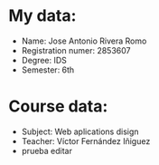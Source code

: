# My data:
   * Name: Jose Antonio Rivera Romo
   * Registration numer: 2853607
   * Degree: IDS
   * Semester: 6th

# Course data:
   * Subject: Web aplications disign
   * Teacher: Víctor Fernández Iñiguez
   * prueba editar